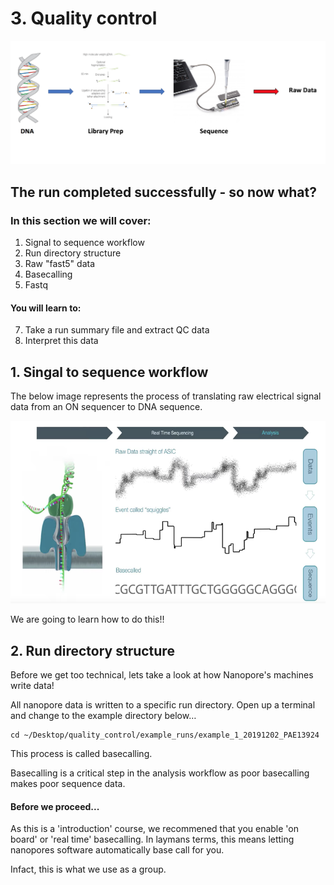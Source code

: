# 3. Quality control

<img src="//raw.githubusercontent.com/who-blackbird/who-blackbird.github.io/master/images/qc.starting_point.png" alt="img_1" class="inline"/>

## The run completed successfully - so now what?

### In this section we will cover:

1. Signal to sequence workflow
2. Run directory structure
3. Raw "fast5" data
4. Basecalling
5. Fastq

#### You will learn to:

7. Take a run summary file and extract QC data
8. Interpret this data

## 1. Singal to sequence workflow

The below image represents the process of translating raw electrical signal data from an ON sequencer to DNA sequence.

<img src="//raw.githubusercontent.com/who-blackbird/who-blackbird.github.io/master/images/qc.basecalling.png" alt="img_1" class="inline"/>

We are going to learn how to do this!!

## 2. Run directory structure

Before we get too technical, lets take a look at how Nanopore's machines write data!

All nanopore data is written to a specific run directory. Open up a terminal and change to the example directory below…

```
cd ~/Desktop/quality_control/example_runs/example_1_20191202_PAE13924
```

This process is called basecalling.

Basecalling is a critical step in the analysis workflow as poor basecalling makes poor sequence data.

#### Before we proceed...

As this is a 'introduction' course, we recommened that you enable 'on board' or 'real time' basecalling. In laymans terms, this means letting nanopores software automatically base call for you.

Infact, this is what we use as a group.
